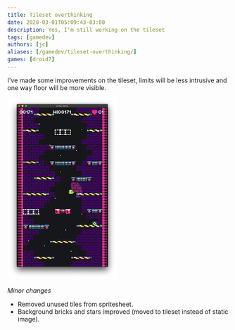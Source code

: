 ```yaml
---
title: Tileset overthinking
date: 2020-03-01T05:09:43-03:00
description: Yes, I'm still working on the tileset
tags: [gamedev]
authors: [jc]
aliases: [/gamedev/tileset-overthinking/]
games: [droid7]
---
```


I've made some improvements on the tileset, limits will be less intrusive and one way floor will be more visible.

![Game screenshot](screenshot.png)

_Minor changes_

-   Removed unused tiles from spritesheet.
-   Background bricks and stars improved (moved to tileset instead of static image).
